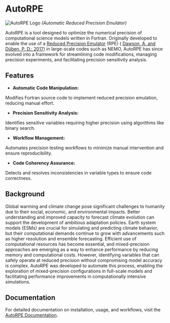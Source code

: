 # AutoRPE

![AutoRPE Logo](docs/source/images/logo.png)
*(Automatic Reduced Precision Emulator)*

AutoRPE is a tool designed to optimize the numerical precision of computational science models written in Fortran. Originally developed to enable the use of a [Reduced Precision Emulator](https://rpe.readthedocs.io/en/stable/) (RPE) ( [Dawson, A. and Düben, P. D.: 2017](https://gmd.copernicus.org/articles/10/2221/2017/)) in large-scale codes such as NEMO, AutoRPE has since evolved into a framework for streamlining code modifications, managing precision experiments, and facilitating precision sensitivity analysis.

## Features

- **Automatic Code Manipulation:**

Modifies Fortran source code to implement reduced precision emulation, reducing manual effort.

- **Precision Sensitivity Analysis:**

Identifies sensitive variables requiring higher precision using algorithms like binary search.

- **Workflow Management:**

Automates precision testing workflows to minimize manual intervention and ensure reproducibility.

- **Code Coherency Assurance:**

Detects and resolves inconsistencies in variable types to ensure code correctness.

## Background

Global warming and climate change pose significant challenges to humanity due to their social, economic, and environmental impacts. Better understanding and improved capacity to forecast climate evolution can support the development of ambitious adaptation policies. Earth system models (ESMs) are crucial for simulating and predicting climate behavior, but their computational demands continue to grow with advancements such as higher resolution and ensemble forecasting. Efficient use of computational resources has become essential, and mixed-precision approaches are emerging as a way to enhance performance by reducing memory and computational costs. However, identifying variables that can safely operate at reduced precision without compromising model accuracy is complex. AutoRPE was developed to automate this process, enabling the exploration of mixed-precision configurations in full-scale models and facilitating performance improvements in computationally intensive simulations.

## Documentation

For detailed documentation on installation, usage, and workflows, visit the [AutoRPE Documentation](https://autorpe.readthedocs.io).